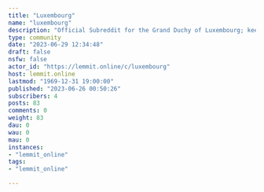 ```yaml
---
title: "Luxembourg" 
name: "luxembourg"
description: "Official Subreddit for the Grand Duchy of Luxembourg; keep it classy, speak your mind and welcome your friends to join the conversation!."
type: community
date: "2023-06-29 12:34:48"
draft: false
nsfw: false
actor_id: "https://lemmit.online/c/luxembourg"
host: lemmit.online
lastmod: "1969-12-31 19:00:00"
published: "2023-06-26 00:50:26"
subscribers: 4
posts: 83
comments: 0
weight: 83
dau: 0
wau: 0
mau: 0
instances:
- "lemmit_online"
tags: 
- "lemmit_online"

---
```

